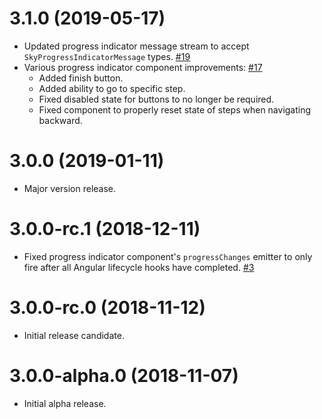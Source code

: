# 3.1.0 (2019-05-17)

- Updated progress indicator message stream to accept `SkyProgressIndicatorMessage` types. [#19](https://github.com/blackbaud/skyux-progress-indicator/pull/19)
- Various progress indicator component improvements: [#17](https://github.com/blackbaud/skyux-progress-indicator/pull/17)
  - Added finish button.
  - Added ability to go to specific step.
  - Fixed disabled state for buttons to no longer be required.
  - Fixed component to properly reset state of steps when navigating backward.

# 3.0.0 (2019-01-11)

- Major version release.

# 3.0.0-rc.1 (2018-12-11)

- Fixed progress indicator component's `progressChanges` emitter to only fire after all Angular lifecycle hooks have completed. [#3](https://github.com/blackbaud/skyux-progress-indicator/pull/3)

# 3.0.0-rc.0 (2018-11-12)

- Initial release candidate.

# 3.0.0-alpha.0 (2018-11-07)

- Initial alpha release.
